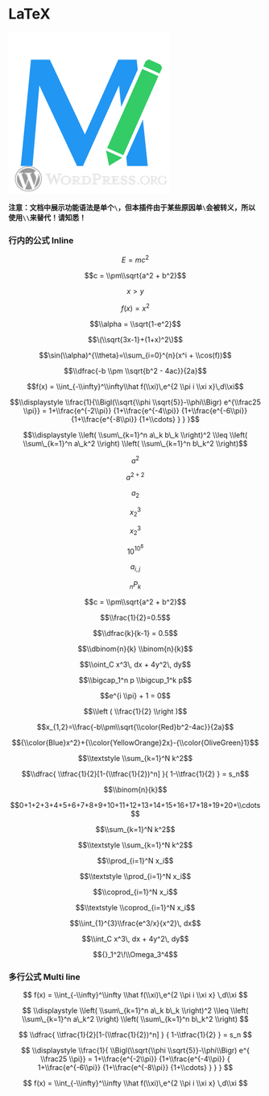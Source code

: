 # LaTeX

![](./../Interface-logo.jpg)

**注意：文档中展示功能语法是单个`\`，但本插件由于某些原因单`\`会被转义，所以使用`\\`来替代！请知悉！**

### 行内的公式 Inline

$$E=mc^2$$

$$c = \\pm\\sqrt{a^2 + b^2}$$

$$x > y$$

$$f(x) = x^2$$

$$\\alpha = \\sqrt{1-e^2}$$

$$\(\\sqrt{3x-1}+(1+x)^2\)$$

$$\sin(\\alpha)^{\\theta}=\\sum_{i=0}^{n}(x^i + \\cos(f))$$

$$\\dfrac{-b \\pm \\sqrt{b^2 - 4ac}}{2a}$$

$$f(x) = \\int_{-\\infty}^\\infty\\hat f(\\xi)\,e^{2 \\pi i \\xi x}\,d\\xi$$

$$\\displaystyle \\frac{1}{\\Bigl(\\sqrt{\\phi \\sqrt{5}}-\\phi\\Bigr) e^{\\frac25 \\pi}} = 1+\\frac{e^{-2\\pi}} {1+\\frac{e^{-4\\pi}} {1+\\frac{e^{-6\\pi}} {1+\\frac{e^{-8\\pi}} {1+\\cdots} } } }$$

$$\\displaystyle \\left( \\sum\_{k=1}^n a\_k b\_k \\right)^2 \\leq \\left( \\sum\_{k=1}^n a\_k^2 \\right) \\left( \\sum\_{k=1}^n b\_k^2 \\right)$$

$$a^2$$

$$a^{2+2}$$

$$a_2$$

$${x_2}^3$$

$$x_2^3$$

$$10^{10^{8}}$$

$$a_{i,j}$$

$$_nP_k$$

$$c = \\pm\\sqrt{a^2 + b^2}$$

$$\\frac{1}{2}=0.5$$

$$\\dfrac{k}{k-1} = 0.5$$

$$\\dbinom{n}{k} \\binom{n}{k}$$

$$\\oint_C x^3\, dx + 4y^2\, dy$$

$$\\bigcap_1^n p   \\bigcup_1^k p$$

$$e^{i \\pi} + 1 = 0$$

$$\\left ( \\frac{1}{2} \\right )$$

$$x_{1,2}=\\frac{-b\\pm\\sqrt{\\color{Red}b^2-4ac}}{2a}$$

$${\\color{Blue}x^2}+{\\color{YellowOrange}2x}-{\\color{OliveGreen}1}$$

$$\\textstyle \\sum_{k=1}^N k^2$$

$$\\dfrac{ \\tfrac{1}{2}[1-(\\tfrac{1}{2})^n] }{ 1-\\tfrac{1}{2} } = s_n$$

$$\\binom{n}{k}$$

$$0+1+2+3+4+5+6+7+8+9+10+11+12+13+14+15+16+17+18+19+20+\\cdots$$

$$\\sum_{k=1}^N k^2$$

$$\\textstyle \\sum_{k=1}^N k^2$$

$$\\prod_{i=1}^N x_i$$

$$\\textstyle \\prod_{i=1}^N x_i$$

$$\\coprod_{i=1}^N x_i$$

$$\\textstyle \\coprod_{i=1}^N x_i$$

$$\\int_{1}^{3}\\frac{e^3/x}{x^2}\, dx$$

$$\\int_C x^3\, dx + 4y^2\, dy$$

$${}_1^2\!\\Omega_3^4$$

### 多行公式 Multi line

$$
f(x) = \\int_{-\\infty}^\\infty
    \\hat f(\\xi)\,e^{2 \\pi i \\xi x}
    \,d\\xi
$$

$$
\\displaystyle
\\left( \\sum\_{k=1}^n a\_k b\_k \\right)^2
\\leq
\\left( \\sum\_{k=1}^n a\_k^2 \\right)
\\left( \\sum\_{k=1}^n b\_k^2 \\right)
$$

$$
\\dfrac{
    \\tfrac{1}{2}[1-(\\tfrac{1}{2})^n] }
    { 1-\\tfrac{1}{2} } = s_n
$$

$$
\\displaystyle
    \\frac{1}{
        \\Bigl(\\sqrt{\\phi \\sqrt{5}}-\\phi\\Bigr) e^{
        \\frac25 \\pi}} = 1+\\frac{e^{-2\\pi}} {1+\\frac{e^{-4\\pi}} {
        1+\\frac{e^{-6\\pi}}
        {1+\\frac{e^{-8\\pi}}
         {1+\\cdots} }
        }
    }
$$

$$
f(x) = \\int_{-\\infty}^\\infty
    \\hat f(\\xi)\,e^{2 \\pi i \\xi x}
    \,d\\xi
$$